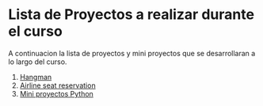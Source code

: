 
# Lista de Proyectos a realizar durante el curso

A continuacion la lista de proyectos y mini proyectos que se desarrollaran a lo largo del curso.

1. [Hangman](hangman/index.md)
2. [Airline seat reservation](airline/index.md)
3. [Mini proyectos Python](mini-proyectos/index.md)

